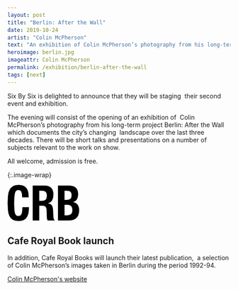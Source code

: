 ```yaml
---
layout: post
title: "Berlin: After the Wall"
date: 2019-10-24
artist: "Colin McPherson"
text: "An exhibition of Colin McPherson’s photography from his long-term project Berlin: After the Wall which documents the city’s changing landscape over the last three decades."
heroimage: berlin.jpg
imageattr: Colin McPherson
permalink: /exhibition/berlin-after-the-wall
tags: [next]
---
```


Six By Six is delighted to announce that they will be staging  their second event and exhibition.  

The evening will consist of the opening of an exhibition of  Colin McPherson’s photography from his long-term project Berlin: After the Wall which documents the city’s changing  landscape over the last three decades. There will be short talks and presentations on a number of subjects relevant to the work on show. 

All welcome, admission is free.

{:.image-wrap}

![Café Royal Books](/assets/images/logo-crb.png)

## Cafe Royal Book launch
In addition, Cafe Royal Books will launch their latest publication,  a selection of Colin McPherson’s images taken in Berlin during the period 1992-94. 


[Colin McPherson's website](http://www.colinmcpherson.com)
